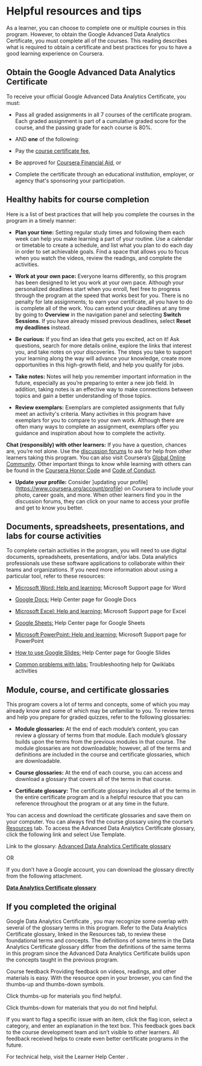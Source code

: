 # Helpful resources and tips

As a learner, you can choose to complete one or multiple courses in this program. However, to obtain the Google Advanced Data Analytics Certificate, you must complete all of the courses. This reading describes what is required to obtain a certificate and best practices for you to have a good learning experience on Coursera.

## Obtain the Google Advanced Data Analytics Certificate

To receive your official Google Advanced Data Analytics Certificate, you must:

* Pass all graded assignments in all 7 courses of the certificate program. Each graded assignment is part of a cumulative graded score for the course, and the passing grade for each course is 80%. 

* AND **one** of the following:

* Pay the [course certificate fee](https://www.coursera.support/s/article/209818963-Payments-on-Coursera?language=en_US),

* Be approved for [Coursera Financial Aid](https://www.coursera.support/s/article/209819033-Apply-for-Financial-Aid-or-a-Scholarship?language=en_US), or

* Complete the certificate through an educational institution, employer, or agency that's sponsoring your participation. 

## Healthy habits for course completion

Here is a list of best practices that will help you complete the courses in the program in a timely manner: 

* **Plan your time:** Setting regular study times and following them each week can help you make learning a part of your routine. Use a calendar or timetable to create a schedule, and list what you plan to do each day in order to set achievable goals. Find a space that allows you to focus when you watch the videos, review the readings, and complete the activities.

* **Work at your own pace:** Everyone learns differently, so this program has been designed to let you work at your own pace. Although your personalized deadlines start when you enroll, feel free to progress through the program at the speed that works best for you. There is no penalty for late assignments; to earn your certificate, all you have to do is complete all of the work. You can extend your deadlines at any time by going to **Overview** in the navigation panel and selecting **Switch Sessions**. If you have already missed previous deadlines, select **Reset my deadlines** instead.

* **Be curious:** If you find an idea that gets you excited, act on it! Ask questions, search for more details online, explore the links that interest you, and take notes on your discoveries. The steps you take to support your learning along the way will advance your knowledge, create more opportunities in this high-growth field, and help you qualify for jobs. 

* **Take notes:** Notes will help you remember important information in the future, especially as you’re preparing to enter a new job field. In addition, taking notes is an effective way to make connections between topics and gain a better understanding of those topics.

* **Review exemplars:** Exemplars are completed assignments that fully meet an activity's criteria. Many activities in this program have exemplars for you to compare to your own work. Although there are often many ways to complete an assignment, exemplars offer you guidance and inspiration about how to complete the activity. 

**Chat (responsibly) with other learners:** If you have a question, chances are, you’re not alone. Use the [discussion forums](https://www.coursera.org/learn/foundations-of-data-science/discussions) to ask for help from other learners taking this program. You can also visit Coursera’s [Global Online Community](https://coursera.community/). Other important things to know while learning with others can be found in the [Coursera Honor Code](https://learner.coursera.help/hc/en-us/articles/209818863-Coursera-Honor-Code) and [Code of Conduct](https://learner.coursera.help/hc/en-us/articles/208280036-Coursera-Code-of-Conduct). 

* **Update your profile:** Consider ]updating your profile](https://www.coursera.org/account/profile) on Coursera to include your photo, career goals, and more. When other learners find you in the discussion forums, they can click on your name to access your profile and get to know you better.

## Documents, spreadsheets, presentations, and labs for course activities

To complete certain activities in the program, you will need to use digital documents, spreadsheets, presentations, and/or labs. Data analytics professionals use these software applications to collaborate within their teams and organizations. If you need more information about using a particular tool, refer to these resources:

* [Microsoft Word: Help and learning:](https://support.microsoft.com/en-us/word) Microsoft Support page for Word

* [Google Docs:](https://support.google.com/docs/topic/9046002?hl=en&ref_topic=1382883) Help Center page for Google Docs

* [Microsoft Excel: Help and learning:](https://support.microsoft.com/en-us/excel) Microsoft Support page for Excel

* [Google Sheets:](https://support.google.com/docs/topic/9054603?hl=en&ref_topic=1382883) Help Center page for Google Sheets

* [Microsoft PowerPoint: Help and learning:](https://support.microsoft.com/en-us/powerpoint) Microsoft Support page for PowerPoint

* [How to use Google Slides:](https://support.google.com/docs/answer/2763168?hl=en&co=GENIE.Platform%3DDesktop) Help Center page for Google Slides  

* [Common problems with labs:](https://support.google.com/qwiklabs/answer/9133560?hl=en&ref_topic=9134804) Troubleshooting help for Qwiklabs activities

## Module, course, and certificate glossaries

This program covers a lot of terms and concepts, some of which you may already know and some of which may be unfamiliar to you. To review terms and help you prepare for graded quizzes, refer to the following glossaries:

* **Module glossaries:** At the end of each module’s content, you can review a glossary of terms from that module. Each module’s glossary builds upon the terms from the previous modules in that course. The module glossaries are not downloadable; however, all of the terms and definitions are included in the course and certificate glossaries, which are downloadable.

* **Course glossaries:** At the end of each course, you can access and download a glossary that covers all of the terms in that course. 

* **Certificate glossary:** The certificate glossary includes all of the terms in the entire certificate program and is a helpful resource that you can reference throughout the program or at any time in the future. 

You can access and download the certificate glossaries and save them on your computer. You can always find the course glossary using the course’s [Resources](https://www.coursera.org/learn/foundations-of-data-science/resources/cPuiu) tab. To access the Advanced Data Analytics Certificate glossary, click the following link and select Use Template.

Link to the glossary: [Advanced Data Analytics Certificate glossary](https://docs.google.com/document/d/193-AtS7MlB2w4buwiCyPjBoOhIbbByKgHWPpYnSR9VI/template/preview)

OR

If you don’t have a Google account, you can download the glossary directly from the following attachment.

[**Data Analytics Certificate glossary**](https://d3c33hcgiwev3.cloudfront.net/PFymNGYQQ5Cf1XbjyxwNOg_fe8a91120d2244988c658b5a363087f1_Advanced-Data-Analytics-Certificate-glossary.docx?Expires=1705276800&Signature=PS85EA3fFeVE0DajjO~GIIgP5K3LSy4urgxpt6BASegFCBy~AwvrU526l~T2Gj-HKexES8egG04r7M8AFZKUmrjHzLVk4P1-ypz2fTp8~S5d9Ysaa7Da48kKwOBiVZ5qcQVEnivXRjyOqTZ3cow6YVwLi~HgvGfXncEvPqtZUkc_&Key-Pair-Id=APKAJLTNE6QMUY6HBC5A)

## If you completed the original 

Google Data Analytics Certificate
, you may recognize some overlap with several of the glossary terms in this program. Refer to the Data Analytics Certificate glossary, linked in the 
Resources
 tab, to review these foundational terms and concepts. The definitions of some terms in the Data Analytics Certificate glossary differ from the definitions of the same terms in this program since the Advanced Data Analytics Certificate builds upon the concepts taught in the previous program.

Course feedback
Providing feedback on videos, readings, and other materials is easy. With the resource open in your browser, you can find the thumbs-up and thumbs-down symbols. 

Click thumbs-up for materials you find helpful. 

Click thumbs-down for materials that you do not find helpful.

If you want to flag a specific issue with an item, click the flag icon, select a category, and enter an explanation in the text box. This feedback goes back to the course development team and isn’t visible to other learners. All feedback received helps to create even better certificate programs in the future. 

For technical help, visit the 
Learner Help Center
.
